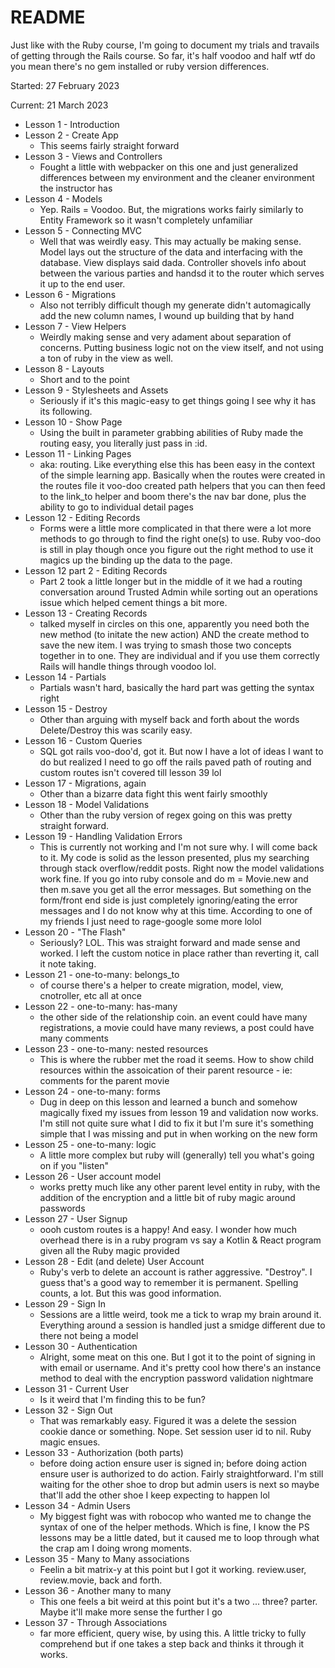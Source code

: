 # README

Just like with the Ruby course, I'm going to document my trials and travails of getting through the Rails course.
So far, it's half voodoo and half wtf do you mean there's no gem installed or ruby version differences.

Started: 27 February 2023

Current: 21 March 2023

* Lesson 1 - Introduction
* Lesson 2 - Create App
    * This seems fairly straight forward
* Lesson 3 - Views and Controllers
    * Fought a little with webpacker on this one and just generalized differences between my environment and the cleaner
      environment the instructor has
* Lesson 4 - Models
    * Yep. Rails = Voodoo. But, the migrations works fairly similarly to Entity Framework so it wasn't completely
      unfamiliar
* Lesson 5 - Connecting MVC
    * Well that was weirdly easy. This may actually be making sense. Model lays out the structure of the data and
      interfacing with the database. View displays said dada. Controller shovels info about between the various parties
      and handsd it to the router which serves it up to the end user.
* Lesson 6 - Migrations
    * Also not terribly difficult though my generate didn't automagically add the new column names, I wound up building
      that by hand
* Lesson 7 - View Helpers
    * Weirdly making sense and very adament about separation of concerns. Putting business logic not on the view itself,
      and not using a ton of ruby in the view as well.
* Lesson 8 - Layouts
    * Short and to the point
* Lesson 9 - Stylesheets and Assets
    * Seriously if it's this magic-easy to get things going I see why it has its following.
* Lesson 10 - Show Page
    * Using the built in parameter grabbing abilities of Ruby made the routing easy, you literally just pass in :id.
* Lesson 11 - Linking Pages
    * aka: routing. Like everything else this has been easy in the context of the simple learning app. Basically when
      the routes were created in the routes file it voo-doo created path helpers that you can then feed to the link_to
      helper and boom there's the nav bar done, plus the ability to go to individual detail pages
* Lesson 12 - Editing Records
    * Forms were a little more complicated in that there were a lot more methods to go through to find the right one(s)
      to use. Ruby voo-doo is still in play though once you figure out the right method to use it magics up the binding
      up the data to the page.
* Lesson 12 part 2 - Editing Records
    * Part 2 took a little longer but in the middle of it we had a routing conversation around Trusted Admin while
      sorting out an operations issue which helped cement things a bit more.
* Lesson 13 - Creating Records
    * talked myself in circles on this one, apparently you need both the new method (to initate the new action) AND the
      create method to save the new item. I was trying to smash those two concepts together in to one. They are
      individual and if you use them correctly Rails will handle things through voodoo lol.
* Lesson 14 - Partials
    * Partials wasn't hard, basically the hard part was getting the syntax right
* Lesson 15 - Destroy
    * Other than arguing with myself back and forth about the words Delete/Destroy this was scarily easy.
* Lesson 16 - Custom Queries
    * SQL got rails voo-doo'd, got it. But now I have a lot of ideas I want to do but realized I need to go off the
      rails paved path of routing and custom routes isn't covered till lesson 39 lol
* Lesson 17 - Migrations, again
    * Other than a bizarre data fight this went fairly smoothly
* Lesson 18 - Model Validations
    * Other than the ruby version of regex going on this was pretty straight forward.
* Lesson 19 - Handling Validation Errors
    * This is currently not working and I'm not sure why. I will come back to it. My code is solid as the lesson
      presented, plus my searching through stack overflow/reddit posts. Right now the model validations work fine. If
      you go into ruby console and do m = Movie.new and then m.save you get all the error messages. But something on the
      form/front end side is just completely ignoring/eating the error messages and I do not know why at this time.
      According to one of my friends I just need to rage-google some more lolol
* Lesson 20 - "The Flash"
    * Seriously? LOL. This was straight forward and made sense and worked. I left the custom notice in place rather than
      reverting it, call it note taking.
* Lesson 21 - one-to-many: belongs_to
    * of course there's a helper to create migration, model, view, cnotroller, etc all at once
* Lesson 22 - one-to-many: has-many
    * the other side of the relationship coin. an event could have many registrations, a movie could have many reviews,
      a post could have many comments
* Lesson 23 - one-to-many: nested resources
    * This is where the rubber met the road it seems. How to show child resources within the assoication of their parent
      resource - ie: comments for the parent movie
* Lesson 24 - one-to-many: forms
    * Dug in deep on this lesson and learned a bunch and somehow magically fixed my issues from lesson 19 and validation
      now works. I'm still not quite sure what I did to fix it but I'm sure it's something simple that I was missing and
      put in when working on the new form
* Lesson 25 - one-to-many: logic
    * A little more complex but ruby will (generally) tell you what's going on if you "listen"
* Lesson 26 - User account model
    * works pretty much like any other parent level entity in ruby, with the addition of the encryption and a little bit
      of ruby magic around passwords
* Lesson 27 - User Signup
    * oooh custom routes is a happy!  And easy. I wonder how much overhead there is in a ruby program vs say a Kotlin &
      React program given all the Ruby magic provided
* Lesson 28 - Edit (and delete) User Account
    * Ruby's verb to delete an account is rather aggressive.  "Destroy". I guess that's a good way to remember it is
      permanent. Spelling counts, a lot. But this was good information.
* Lesson 29 - Sign In
    * Sessions are a little weird, took me a tick to wrap my brain around it. Everything around a session is handled
      just a smidge different due to there not being a model
* Lesson 30 - Authentication
    * Alright, some meat on this one. But I got it to the point of signing in with email or username. And it's pretty
      cool how there's an instance method to deal with the encryption password validation nightmare
* Lesson 31 - Current User
    * Is it weird that I'm finding this to be fun?
* Lesson 32 - Sign Out
    * That was remarkably easy. Figured it was a delete the session cookie dance or something. Nope. Set session user id
      to nil. Ruby magic ensues.
* Lesson 33 - Authorization (both parts)
    * before doing action ensure user is signed in; before doing action ensure user is authorized to do action. Fairly
      straightforward. I'm still waiting for the other shoe to drop but admin users is next so maybe that'll add the
      other shoe I keep expecting to happen lol
* Lesson 34 - Admin Users
    * My biggest fight was with robocop who wanted me to change the syntax of one of the helper methods. Which is fine,
      I know the PS lessons may be a little dated, but it caused me to loop through what the crap am I doing wrong
      moments.
* Lesson 35 - Many to Many associations
    * Feelin a bit matrix-y at this point but I got it working. review.user, review.movie, back and forth.
* Lesson 36 - Another many to many
    * This one feels a bit weird at this point but it's a two ... three? parter. Maybe it'll make more sense the further
      I go
* Lesson 37 - Through Associations
    * far more efficient, query wise, by using this. A little tricky to fully comprehend but if one takes a step back
      and thinks it through it works.